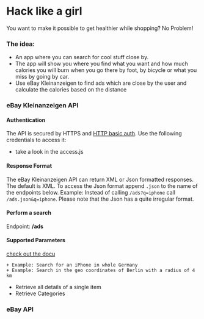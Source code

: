 # Hack like a girl
You want to make it possible to get healthier while shopping? No Problem!

### The idea:
- An app where you can search for cool stuff close by.
- The app will show you where you find what you want and how much calories you will burn when you go there by foot, by bicycle or what you miss by going by car.
- Use eBay Kleinanzeigen to find ads which are close by the user and calculate the calories based on the distance


### eBay Kleinanzeigen API
#### Authentication
The API is secured by HTTPS and [HTTP basic auth](https://en.wikipedia.org/wiki/Basic_access_authentication). Use the following credentials to access it:
- take a look in the access.js

#### Response Format
The eBay Kleinanzeigen API can return XML or Json formatted responses. The default is XML. To access the Json format append `.json` to the name of the endpoints below. Example: Instead of calling `/ads?q=iphone` call `/ads.json&q=iphone`. Please note that the Json has a quite irregular format.

#### Perform a search
Endpoint: **/ads**

#### Supported Parameters
[check out the docu](http://api.ebay-kleinanzeigen.de/docs/pages/home)


    + Example: Search for an iPhone in whole Germany
    + Example: Search in the geo coordinates of Berlin with a radius of 4 km
  + Retrieve all details of a single item
  + Retrieve Categories

### eBay API

